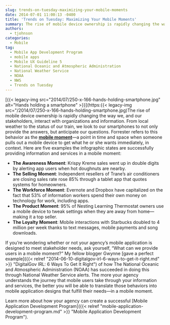 ```yaml
---
slug: trends-on-tuesday-maximizing-your-mobile-moments
date: 2014-07-01 11:00:13 -0400
title: 'Trends on Tuesday: Maximizing Your Mobile Moments'
summary: The rise of mobile device ownership is rapidly changing the way we, and our stakeholders, interact with organizations and information. From local weather to the status of our train, we look to our smartphones to not only provide the answers, but anticipate our questions. Forrester refers to this
authors:
  - tjohnson
categories:
  - Mobile
tag:
  - Mobile App Development Program
  - mobile apps
  - Mobile UX Guideline 5
  - National Oceanic and Atmospheric Administration
  - National Weather Service
  - NOAA
  - NWS
  - Trends on Tuesday
---
```


[{{< legacy-img src="2014/07/250-x-166-hands-holding-smartphone.jpg" alt="Hands holding a smartphone" >}}](https:{{< legacy-img src="/2014/07/250-x-166-hands-holding-smartphone.jpg)The rise of mobile device ownership is rapidly changing the way we, and our stakeholders, interact with organizations and information. From local weather to the status of our train, we look to our smartphones to not only provide the answers, but anticipate our questions. Forrester refers to this behavior as the **<a title="mobile moment" href="http://blogs.forrester.com/josh_bernoff/14-06-24-a_mobile_moments_infographic_to_celebrate_our_publication_day" target="_blank">mobile moment</a>**—a point in time and space when someone pulls out a mobile device to get what he or she wants immediately, in context. Here are five examples the infographic states are successfully providing information and services in a mobile moment:

  * **The Awareness Moment**: Krispy Kreme sales went up in double digits by alerting app users when hot doughnuts are nearby.
  * **The Selling Moment**: Independent resellers of Trane’s air conditioners are closing sales rate rose 85% through a tablet app that quotes systems for homeowners.
  * **The Workforce Moment**: Evernote and Dropbox have capitalized on the fact that 53% of information workers spend their own money on technology for work, including apps.
  * **The Product Moment**: 95% of Nesting Learning Thermostat owners use a mobile device to tweak settings when they are away from home—making it a top seller.
  * **The Loyalty Moment**: Mobile interactions with Starbucks doubled to 4 million per week thanks to text messages, mobile payments and song downloads.

If you’re wondering whether or not your agency’s mobile application is designed to meet stakeholder needs, ask yourself, “What can we provide users in a mobile moment?” My fellow blogger Gwynne [gave a perfect example]({{< relref "2014-06-10-digitalgov-irl-6-ways-to-get-it-right.md" >}} "DigitalGov IRL: 6 Ways To Get It Right") of how The National Oceanic and Atmospheric Administration (NOAA) has succeeded in doing this through National Weather Service alerts. The more your agency understands the journey that mobile users take through your information and services, the better you will be able to translate those behaviors into mobile application designs that fulfill their needs—in a mobile moment.

Learn more about how your agency can create a successful [Mobile Application Development Program]({{< relref "mobile-application-development-program.md" >}} "Mobile Application Development Program").